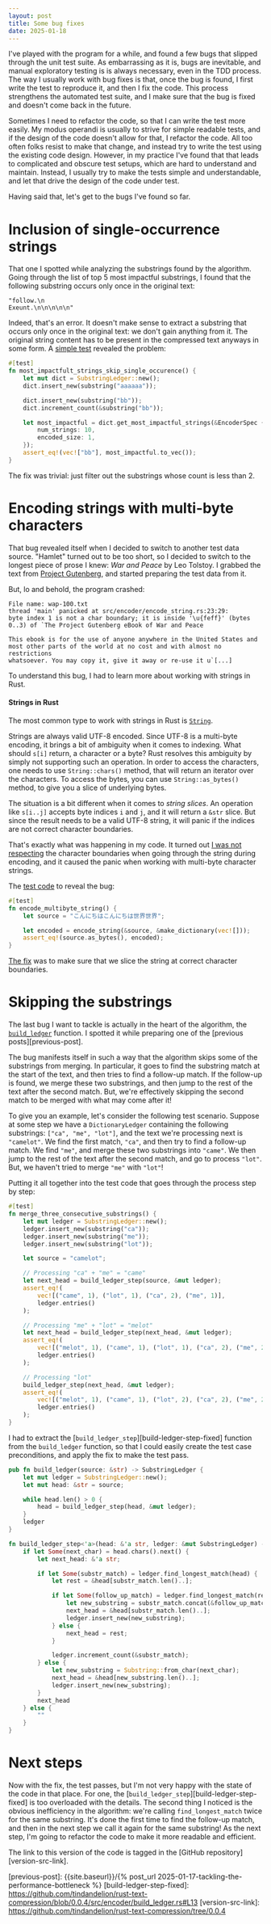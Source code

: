 ```yaml
---
layout: post
title: Some bug fixes
date: 2025-01-18
---
```


I've played with the program for a while, and found a few bugs that slipped through the unit test suite. As embarrassing as it is, bugs are inevitable, and manual exploratory testing is is always necessary, even in the TDD process. The way I usually work with bug fixes is that, once the bug is found, I first write the test to reproduce it, and then I fix the code. This process strengthens the automated test suite, and I make sure that the bug is fixed and doesn't come back in the future. 

Sometimes I need to refactor the code, so that I can write the test more easily. My modus operandi is usually to strive for simple readable tests, and if the design of the code doesn't allow for that, I refactor the code. All too often folks resist to make that change, and instead try to write the test using the existing code design. However, in my practice I've found that that leads to complicated and obscure test setups, which are hard to understand and maintain. Instead, I usually try to make the tests simple and understandable, and let that drive the design of the code under test.

Having said that, let's get to the bugs I've found so far. 

# Inclusion of single-occurrence strings 

That one I spotted while analyzing the substrings found by the algorithm. Going through the list of top 5 most impactful substrings, I found that the following substring occurs only once in the original text:

```
"follow.\n                                                         Exeunt.\n\n\n\n\n"
```

Indeed, that's an error. It doesn't make sense to extract a substring that occurs only once in the original text: we don't gain anything from it. The original string content has to be present in the compressed text anyways in some form. A [simple test][single-occurrence-test] revealed the problem:

```rust
#[test]
fn most_impactfult_strings_skip_single_occurence() {
    let mut dict = SubstringLedger::new();
    dict.insert_new(substring("aaaaaa"));

    dict.insert_new(substring("bb"));
    dict.increment_count(&substring("bb"));

    let most_impactful = dict.get_most_impactful_strings(&EncoderSpec {
        num_strings: 10,
        encoded_size: 1,
    });
    assert_eq!(vec!["bb"], most_impactful.to_vec());
}
```

The fix was trivial: just filter out the substrings whose count is less than 2. 

# Encoding strings with multi-byte characters

That bug revealed itself when I decided to switch to another test data source. "Hamlet" turned out to be too short, so I decided to switch to the longest piece of prose I knew: _War and Peace_ by Leo Tolstoy. I grabbed the text from [Project Gutenberg][gutenberg-war-and-peace], and started preparing the test data from it. 

But, lo and behold, the program crashed:

```
File name: wap-100.txt
thread 'main' panicked at src/encoder/encode_string.rs:23:29:
byte index 1 is not a char boundary; it is inside '\u{feff}' (bytes 0..3) of `The Project Gutenberg eBook of War and Peace
    
This ebook is for the use of anyone anywhere in the United States and
most other parts of the world at no cost and with almost no restrictions
whatsoever. You may copy it, give it away or re-use it u`[...]
```

To understand this bug, I had to learn more about working with strings in Rust. 

#### Strings in Rust 

The most common type to work with strings in Rust is [`String`][string-type-doc]. 

Strings are always valid UTF-8 encoded. Since UTF-8 is a multi-byte encoding, it brings a bit of ambiguity when it comes to indexing. What should `s[i]` return, a character or a byte? Rust resolves this ambiguity by simply not supporting such an operation. In order to access the characters, one needs to use `String::chars()` method, that will return an iterator over the characters. To access the bytes, you can use `String::as_bytes()` method, to give you a slice of underlying bytes. 

The situation is a bit different when it comes to _string slices_. An operation like `s[i..j]` accepts byte indices `i` and `j`, and it will return a `&str` slice. But since the result needs to be a valid UTF-8 string, it will panic if the indices are not correct character boundaries. 

That's exactly what was happening in my code. It turned out [I was not respecting][encode-string-bug] the character boundaries when going through the string during encoding, and it caused the panic when working with multi-byte character strings. 

The [test code][encode-multibyte-string-test] to reveal the bug: 

```rust
#[test]
fn encode_multibyte_string() {
    let source = "こんにちはこんにちは世界世界";

    let encoded = encode_string(&source, &make_dictionary(vec![]));
    assert_eq!(source.as_bytes(), encoded);
}
```

[The fix][encode-string-fix] was to make sure that we slice the string at correct character boundaries. 

# Skipping the substrings 

The last bug I want to tackle is actually in the heart of the algorithm, the [`build_ledger`][build-ledger-buggy] function. I spotted it while preparing one of the [previous posts][previous-post].

The bug manifests itself in such a way that the algorithm skips some of the substrings from merging. In particular, it goes to find the substring match at the start of the text, and then tries to find a follow-up match. If the follow-up is found, we merge these two substrings, and then jump to the rest of the text after the second match. But, we're effectively skipping the second match to be merged with what may come after it! 

To give you an example, let's consider the following test scenario. Suppose at some step we have a `DictionaryLedger` containing the following substrings: `["ca", "me", "lot"]`, and the text we're processing next is `"camelot"`. We find the first match, `"ca"`, and then try to find a follow-up match. We find `"me"`, and merge these two substrings into `"came"`. We then jump to the rest of the text after the second match, and go to process `"lot"`. But, we haven't tried to merge `"me"` with `"lot"`! 

Putting it all together into the test code that goes through the process step by step:

```rust
#[test]
fn merge_three_consecutive_substrings() {
    let mut ledger = SubstringLedger::new();
    ledger.insert_new(substring("ca"));
    ledger.insert_new(substring("me"));
    ledger.insert_new(substring("lot"));

    let source = "camelot";

    // Processing "ca" + "me" = "came"
    let next_head = build_ledger_step(source, &mut ledger);
    assert_eq!(
        vec![("came", 1), ("lot", 1), ("ca", 2), ("me", 1)],
        ledger.entries()
    );

    // Processing "me" + "lot" = "melot"
    let next_head = build_ledger_step(next_head, &mut ledger);
    assert_eq!(
        vec![("melot", 1), ("came", 1), ("lot", 1), ("ca", 2), ("me", 2)],
        ledger.entries()
    );

    // Processing "lot"
    build_ledger_step(next_head, &mut ledger);
    assert_eq!(
        vec![("melot", 1), ("came", 1), ("lot", 2), ("ca", 2), ("me", 2)],
        ledger.entries()
    );
}
```

I had to extract the [`build_ledger_step`][build-ledger-step-fixed] function from the `build_ledger` function, so that I could easily create the test case preconditions, and apply the fix to make the test pass.  

```rust
pub fn build_ledger(source: &str) -> SubstringLedger {
    let mut ledger = SubstringLedger::new();
    let mut head: &str = source;

    while head.len() > 0 {
        head = build_ledger_step(head, &mut ledger);
    }
    ledger
}

fn build_ledger_step<'a>(head: &'a str, ledger: &mut SubstringLedger) -> &'a str {
    if let Some(next_char) = head.chars().next() {
        let next_head: &'a str;

        if let Some(substr_match) = ledger.find_longest_match(head) {
            let rest = &head[substr_match.len()..];

            if let Some(follow_up_match) = ledger.find_longest_match(rest) {
                let new_substring = substr_match.concat(&follow_up_match);
                next_head = &head[substr_match.len()..];
                ledger.insert_new(new_substring);
            } else {
                next_head = rest;
            }

            ledger.increment_count(&substr_match);
        } else {
            let new_substring = Substring::from_char(next_char);
            next_head = &head[new_substring.len()..];
            ledger.insert_new(new_substring);
        }
        next_head
    } else {
        ""
    }
}
```

# Next steps

Now with the fix, the test passes, but I'm not very happy with the state of the code in that place. For one, the [`build_ledger_step`][build-ledger-step-fixed] is too overloaded with the details. The second thing I noticed is the obvious inefficiency in the algorithm: we're calling `find_longest_match` twice for the same substring. It's done the first time to find the follow-up match, and then in the next step we call it again for the same substring! As the next step, I'm going to refactor the code to make it more readable and efficient. 

The link to this version of the code is tagged in the [GitHub repository][version-src-link]. 

[single-occurrence-test]: https://github.com/tindandelion/rust-text-compression/blob/0.0.4/src/encoder/substring_ledger.rs#L233
[gutenberg-war-and-peace]: https://www.gutenberg.org/cache/epub/2600/pg2600.txt
[string-type-doc]: https://doc.rust-lang.org/std/string/struct.String.html
[encode-string-bug]: https://github.com/tindandelion/rust-text-compression/blob/0.0.3/src/encoder/encode_string.rs#L22
[encode-multibyte-string-test]: https://github.com/tindandelion/rust-text-compression/blob/0.0.4/src/encoder/encode_string.rs#L86
[encode-string-fix]: https://github.com/tindandelion/rust-text-compression/blob/0.0.4/src/encoder/encode_string.rs#L24
[build-ledger-buggy]: https://github.com/tindandelion/rust-text-compression/blob/0.0.3/src/encoder/build_ledger.rs#L3
[previous-post]: {{site.baseurl}}/{% post_url 2025-01-17-tackling-the-performance-bottleneck %}
[build-ledger-step-fixed]: https://github.com/tindandelion/rust-text-compression/blob/0.0.4/src/encoder/build_ledger.rs#L13
[version-src-link]: https://github.com/tindandelion/rust-text-compression/tree/0.0.4